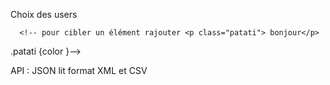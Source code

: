 Choix des users 

      <!-- pour cibler un élément rajouter <p class="patati"> bonjour</p> 

  .patati {color }-->

  API : JSON lit format XML et CSV